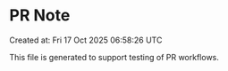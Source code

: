 # PR Note

Created at: Fri 17 Oct 2025 06:58:26 UTC

This file is generated to support testing of PR workflows.
